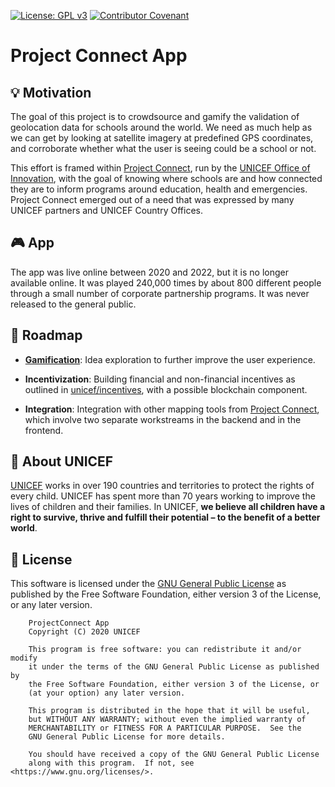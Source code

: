 [![License: GPL v3](https://img.shields.io/badge/License-GPL%20v3-blue.svg)](https://www.gnu.org/licenses/gpl-3.0) [![Contributor Covenant](https://img.shields.io/badge/Contributor%20Covenant-v2.0%20adopted-ff69b4.svg)](code_of_conduct.md)

# Project Connect App

## 💡 Motivation

The goal of this project is to crowdsource and gamify the validation of geolocation data for schools around the world. We need as much help as we can get by looking at satellite imagery at predefined GPS coordinates, and corroborate whether what the user is seeing could be a school or not.

This effort is framed within [Project Connect](https://www.projectconnect.world/), run by the [UNICEF Office of Innovation](https://www.unicef.org/innovation/),  with the goal of knowing where schools are and how connected they are to inform programs around education, health and emergencies. Project Connect emerged out of a need that was expressed by many UNICEF partners and UNICEF Country Offices.

## 🎮 App

The app was live online between 2020 and 2022, but it is no longer available online. It was played 240,000 times by about 800 different people through a small number of corporate partnership programs. It was never released to the general public.

## 📂 Roadmap

* **[Gamification](docs/gamification.md)**: Idea exploration to further improve the user experience.

* **Incentivization**: Building financial and non-financial incentives as outlined in [unicef/incentives](https://github.com/unicef/incentives), with a possible blockchain component.

* **Integration**: Integration with other mapping tools from [Project Connect](https://projectconnect.world), which involve two separate workstreams in the backend and in the frontend. 

## 💙 About UNICEF

[UNICEF](https://www.unicef.org/) works in over 190 countries and territories to protect the rights of every child. UNICEF has spent more than 70 years working to improve the lives of children and their families. In UNICEF, **we believe all children have a right to survive, thrive and fulfill their potential – to the benefit of a better world**.

## :memo: License

This software is licensed under the [GNU General Public License](LICENSE) as published by the Free Software Foundation, either version 3 of the License, or
any later version.

```
    ProjectConnect App
    Copyright (C) 2020 UNICEF

    This program is free software: you can redistribute it and/or modify
    it under the terms of the GNU General Public License as published by
    the Free Software Foundation, either version 3 of the License, or
    (at your option) any later version.

    This program is distributed in the hope that it will be useful,
    but WITHOUT ANY WARRANTY; without even the implied warranty of
    MERCHANTABILITY or FITNESS FOR A PARTICULAR PURPOSE.  See the
    GNU General Public License for more details.

    You should have received a copy of the GNU General Public License
    along with this program.  If not, see <https://www.gnu.org/licenses/>.
```
